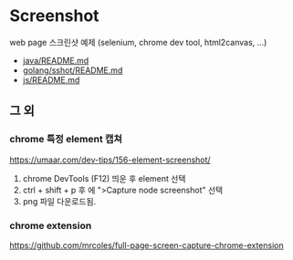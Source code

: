 # Screenshot

web page 스크린샷 예제
(selenium, chrome dev tool, html2canvas, ...)

* [java/README.md](https://github.com/yamoe/screenshot-example/tree/master/java)
* [golang/sshot/README.md](https://github.com/yamoe/screenshot-example/tree/master/java)
* [js/README.md](https://github.com/yamoe/screenshot-example/tree/master/js)

## 그 외

### chrome 특정 element 캡쳐

<https://umaar.com/dev-tips/156-element-screenshot/>

1. chrome DevTools (F12) 띄운 후 element 선택
1. ctrl + shift + p 후 에 ">Capture node screenshot" 선택
1. png 파일 다운로드됨.

### chrome extension

<https://github.com/mrcoles/full-page-screen-capture-chrome-extension>

